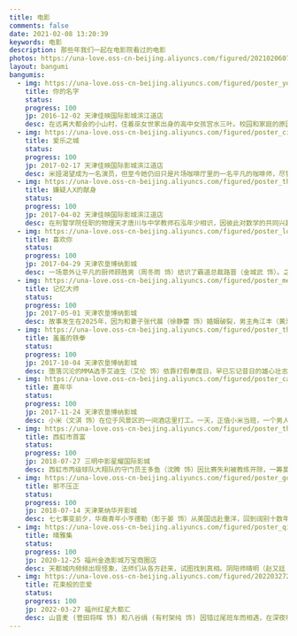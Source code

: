 ```yaml
---
title: 电影
comments: false
date: 2021-02-08 13:20:39
keywords: 电影
description: 那些年我们一起在电影院看过的电影
photos: https://una-love.oss-cn-beijing.aliyuncs.com/figured/2021020607.jpg
layout: bangumi
bangumis:
  - img: https://una-love.oss-cn-beijing.aliyuncs.com/figured/poster_yourname.jpg
    title: 你的名字
    status: 
    progress: 100
    jp: 2016-12-02 天津佳映国际影城滨江道店
    desc: 在远离大都会的小山村，住着巫女世家出身的高中女孩宫水三叶。校园和家庭的原因本就让她充满烦恼，而近一段时间发生的奇怪事件，又让三叶摸不清头脑。不知从何时起，三叶在梦中就会变成一个住在东京的高中男孩。那里有陌生的同学和朋友，有亲切的前辈和繁华的街道，一切都是如此诱人而真实。另一方面，住在东京的高中男孩立花泷则总在梦里来到陌生的小山村，以女孩子的身份过着全新的生活。许是受那颗神秘彗星的影响，立花和三叶在梦中交换了身份。他们以他者的角度体验着对方的人生，这期间有愤怒、有欢笑也有暖心。只是两人并不知道，身份交换的背后隐藏着重大而锥心的秘密……
  - img: https://una-love.oss-cn-beijing.aliyuncs.com/figured/poster_cityoflove.png
    title: 爱乐之城
    status: 
    progress: 100
    jp: 2017-02-17 天津佳映国际影城滨江道店
    desc: 米娅渴望成为一名演员，但至今她仍旧只是片场咖啡厅里的一名平凡的咖啡师，尽管不停的参加着大大小小的试镜，但米娅收获的只有失败。某日，在一场派对之中，米娅邂逅了名为塞巴斯汀的男子，起初两人之间产生了小小的矛盾，但很快，米娅便被塞巴斯汀身上闪耀的才华以及他对爵士乐的纯粹追求所吸引，最终两人走到了一起。在塞巴斯汀的鼓励下，米娅辞掉了咖啡厅的工作，专心为自己写起了剧本，与此同时，塞巴斯汀为了获得一份稳定的收入，加入了一支流行爵士乐队，开始演奏自己并不喜欢的现代爵士乐，没想到一炮而红。随着时间的推移，努力追求梦想的两人，彼此之间的距离却越来越远，在理想和感情之间，他们必须做出选择。
  - img: https://una-love.oss-cn-beijing.aliyuncs.com/figured/poster_thesacrificeofsuspectx.png
    title: 嫌疑人X的献身
    status: 
    progress: 100
    jp: 2017-04-02 天津佳映国际影城滨江道店
    desc: 在刑警学院任职的物理天才唐川与中学教师石泓年少相识，因彼此对数学的共同兴趣而惺惺相惜，多年后唐川在调查一桩杀人案时， 身为石泓邻居的陈婧被列入警方的“嫌疑人”之中，石泓与唐川因此再度重逢，而唐川却在调查中发现了更大的秘密……被迫站在对立面的唐川、石泓由此展开了一场高智商对决，一步步推动故事走向既震撼人心又令人扼腕的结局。
  - img: https://una-love.oss-cn-beijing.aliyuncs.com/figured/poster_loveyou.png
    title: 喜欢你
    status: 
    progress: 100
    jp: 2017-04-29 天津农垦博纳影城 
    desc: 一场意外让平凡的厨师顾胜男（周冬雨 饰）结识了霸道总裁路晋（金城武 饰）。之后，路晋入住了顾胜男所在的酒店，在并不知晓对方真实身份的情况下，顾胜男用一道“女巫汤”征服了路晋挑剔的味蕾，一位厨师和一位食客，两人在美食的联结下产生了奇妙的缘分。路晋的失眠症日益严重，一次偶然中，他发现自己竟然在顾胜男家的沙发上酣然入睡，从此，这张沙发便成为了他的专属床位。随着时间的推移，在一餐一饭之中，顾胜男和路晋之间渐渐产生了懵懂的感情。然而路晋在父亲严苛而又独裁的教育下长大，顾胜男则向来大大咧咧毛手毛脚，个性和身份迥异的他们压抑着内心的感情，由此生出了诸多的误会。
  - img: https://una-love.oss-cn-beijing.aliyuncs.com/figured/poster_memorymaster.png
    title: 记忆大师
    status: 
    progress: 100
    jp: 2017-05-01 天津农垦博纳影城
    desc: 故事发生在2025年，因为和妻子张代晨（徐静蕾 饰）婚姻破裂，男主角江丰（黄渤 饰）走进记忆大师医疗中心接受手术，却不料手术失误记忆被错误重载，他莫名其妙变成了“杀人凶手”。警官沈汉强（段奕宏 饰）的穷追不舍让他逐渐发现，自己脑内的错误记忆不仅是破案的关键，更是救赎自己的唯一希望。与此同时，妻子身边出现的女人陈姗姗（杨子姗 饰）、记忆中浮现出的神秘女子（许玮甯 饰），似乎也和真相有着千丝万缕的联系，一场记忆烧脑战也随之开始。
  - img: https://una-love.oss-cn-beijing.aliyuncs.com/figured/poster_theironfistofshame.png
    title: 羞羞的铁拳
    status: 
    progress: 100
    jp: 2017-10-04 天津农垦博纳影城
    desc: 堕落沉沦的MMA选手艾迪生（艾伦 饰）依靠打假拳度日，早已忘记昔日的雄心壮志。某次他和假拳掮客马东（田雨 饰）商议打假赛的时候，不慎被正义感爆棚的体育记者马小（马丽 饰）听到并录音。在追赶马丽的过程中，艾迪生和对方一同跌入游泳池，并遭到雷电的电击。当他们从医院醒来后，发现两人居然互换了身体。在所有复原的办法都失败后，艾迪生只能请求马小代替他去和拳王吴良（薛皓文 饰）——同时也是马小的未婚夫——去打比赛。然而，娘娘的艾迪生和汉子力爆表的马小却闹出了一连串的笑话。而在这一过程中，两人渐次发现了当年艾迪生遭遇惨败和黑幕的真相……
  - img: https://una-love.oss-cn-beijing.aliyuncs.com/figured/poster_carnival.png
    title: 嘉年华
    status: 
    progress: 100
    jp: 2017-11-24 天津农垦博纳影城 
    desc: 小米（文淇 饰）在位于风景区的一间酒店里打工。一天，正值小米当班，一个男人带着两个看上去还是小学生的女孩子来开房，虽然心中所有顾虑，但小米秉着多一事不如少一事的念头替他们开了两间房。之后，在监控录像里，小米看到男人在半推半就之下进入了两个女孩的房间，心中隐隐觉得不安的小米将这一幕用手机录了下来。两个女孩一个叫孟小文（周美君 饰），一个叫张新新（蒋欣悦 饰），那个男人是他们的“干爹”。东窗事发之后，小文的母亲报警并找到了律师郝洁（史可 饰），希望法律能够还他们一个公道。然而事与愿违，证据的缺乏让嫌疑人迟迟不能定罪，而最最关键的证据，正掌握在小米的手中。
  - img: https://una-love.oss-cn-beijing.aliyuncs.com/figured/poster_therichestmaninxihongcity.png
    title: 西虹市首富
    status: 
    progress: 100
    jp: 2018-07-27 三明中影星耀国际影城 
    desc: 西虹市丙级球队大翔队的守门员王多鱼（沈腾 饰）因比赛失利被教练开除，一筹莫展之际王多鱼突然收到神秘人士金老板（张晨光 饰）的邀请，被告知自己竟然是保险大亨王老太爷（李立群 饰）的唯一继承人，遗产高达百亿！但是王老太爷给出了一个非常奇葩的条件，那就是要求王多鱼在一个月内花光十亿，还不能告诉身边人，否则失去继承权。王多鱼毫不犹豫签下了“军令状”，与好友庄强（张一鸣 饰）以及财务夏竹（宋芸桦 饰）一起开启了“挥金之旅”，即将成为西虹市首富的王多鱼，第一次感受到了做富人的快乐，同时也发现想要挥金如土实在没有那么简单。
  - img: https://una-love.oss-cn-beijing.aliyuncs.com/figured/poster_goodprevailsoverevil.png
    title: 邪不压正
    status: 
    progress: 100
    jp: 2018-07-14 天津莱纳华开影城 
    desc: 七七事变前夕，华裔青年小亨德勒（彭于晏 饰）从美国远赴重洋，回到阔别十数年之久的北平从医。然而他真正的名字叫李天然，十三岁那年曾亲眼目睹师父一家遭师兄朱潜龙（廖凡 饰）和日本人根本一郎（泽田谦也 饰）灭门。侥幸逃生的天然被美国人亨德勒医生送往大洋彼岸，接受了极其严苛的训练，而今他怀着绝密的任务踏上故土。亨德勒父子租住神秘男子蓝青峰（姜文 饰）的宅子，蓝是当年辛亥革命的参与者，他与现为警察局长的朱潜龙过从甚密，却又以杀死李天然为筹码，暗中怂恿朱除掉根本一郎。复仇心切的李天然寻找到了仇人，而亨德勒医生则全力阻止养子冒险。在这一过程中，交际花唐凤仪（许晴 饰）与裁缝关巧红（周韵 饰）也卷入了男人的勾心斗角的漩涡里。直到七七事变爆发，所有的矛盾迎来了决断的时刻……
  - img: https://una-love.oss-cn-beijing.aliyuncs.com/figured/poster_qingyaji.png
    title: 晴雅集
    status: 
    progress: 100
    jp: 2020-12-25 福州金逸影城万宝商圈店
    desc: 天都城内频频出现怪象，法师们从各方赶来，试图找到真相。阴阳师晴明（赵又廷 饰）在探寻真相的过程中，与武士博雅（邓伦 饰）、法师泷夜（春夏 饰）、鹤守月（汪铎 饰）相识，四人决定联手展开调查。深宫内，公主（王子文 饰）背负着巨大秘密，深陷这场迷案中...却未曾料到，这背 后暗藏一段哀伤的往事。一场危机悄然来临，在紧急关头，有人为知己、有人为心上人、有人为世间安宁，大家为了守护心中所爱，拼死一战……
  - img: https://una-love.oss-cn-beijing.aliyuncs.com/figured/202203272228510.png
    title: 花束般的恋爱
    status: 
    progress: 100
    jp: 2022-03-27 福州红星大都汇
    desc: 山音麦 (菅田将晖 饰) 和八谷绢 (有村架纯 饰) 因错过尾班车而相遇，在深夜咖啡馆聊起文学、电影和音乐，喜好竟奇蹟地相似，二人瞬间坠入爱河。他们毕业后开始一边兼职工作，一边开始同居生活，更一起养拾回来的街猫，最大的目标就是维持俩口子的日常。 但时日流逝，不想改变也得改变。他失约于《牯岭街》， 她独赏郭利斯马基黑色幽默。五年盛放，世上唯一的花未必结果，爱情若只如初见。《垫底辣妹》《借着雨点说爱你》导演土井裕泰联同《东京爱的故事》神级编剧坂元裕二，强调真实生活感的浪漫，菅田将晖和有村架纯衬到绝合演，谱出这代最揪心的爱的故事。
---
```

